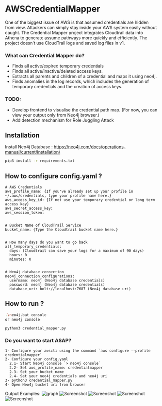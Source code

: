 # AWSCredentialMapper


One of the biggest issue of AWS is that assumed credentials are hidden from view. Attackers can simply stay inside your AWS system easily without caught. The Credential Mapper project integrates Cloudtrail data into Athena to generate assume pathways more quickly and efficiently. The project doesn't use CloudTrail logs and saved log files in v1.

###  What can Credential Mapper do?
- Finds all active/expired temporary credentials
- Finds all active/inactive/deleted access keys.
- Extracts all parents and children of a credential and maps it using neo4j.
- Finds anomalies in the log records, which includes the generation of temporary credentials and the creation of access keys. 

### TODO:
- Develop frontend to visualise the credential path map. (For now, you can view your output only from Neo4j browser.) 
- Add detection mechanism for Role Juggling Attack 

##  Installation

Install Neo4j Database : https://neo4j.com/docs/operations-manual/current/installation/

```sh
pip3 install -r requirements.txt
```

## How to configure config.yaml ?
```
# AWS Credentials
aws_profile_name: {If you've already set up your profile in ~/.aws/credentials, type your profile name here.}
aws_access_key_id: {If not use your temporary credential or long term access key}
aws_secret_access_key:
aws_session_token:


# Bucket Name of CloudTrail Service
bucket_name: {Type the Cloudtrail bucket name here.}


# How many days do you want to go back
all_temporary_credentials:
  days: (Cloudtrail can save your logs for a maximum of 90 days)
  hours: 0
  minutes: 0


# Neo4j database connection
neo4j_connection_configurations:
  username: neo4j (Neo4j database credentials)
  password: neo4j (Neo4j database credentials)
  database_uri: bolt://localhost:7687 (Neo4j database uri)
```

## How to run ?

```sh
.\neo4j.bat console
or neo4j console
```

```sh
python3 credential_mapper.py
```
### Do you want to start ASAP?

```
1- Configure your awscli using the command `aws configure --profile credentialmapper`
2- Configure your config.yaml
  2.1- Start Neo4j console `> neo4j console`
  2.2- Set aws_profile_name: credentialmapper
  2.3- Set your bucket name 
  2.4- Set your neo4j credentials and neo4j uri
3- python3 credential_mapper.py
4- Open Neo4j bucket uri from browser
```

Output Examples:
![graph](https://github.com/AyberkHalac/AWSCredentialMapper/assets/9082447/6b781bbb-a7b1-41ba-9687-468822ef16f6)
![Screenshot](https://github.com/AyberkHalac/AWSCredentialMapper/assets/9082447/99b33a91-0a5d-4476-8c0a-2ba0d9b086cc)
![Screenshot](https://github.com/AyberkHalac/AWSCredentialMapper/assets/9082447/2fc4f6c2-d47a-4c09-8cc1-d395f35dab0f)
![Screenshot](https://github.com/AyberkHalac/AWSCredentialMapper/assets/9082447/7295611a-79b8-4e60-a3b9-1f271ee90595)
![Screenshot](https://github.com/AyberkHalac/AWSCredentialMapper/assets/9082447/604510ed-35cb-4efe-949d-c5647d9f5c31)

